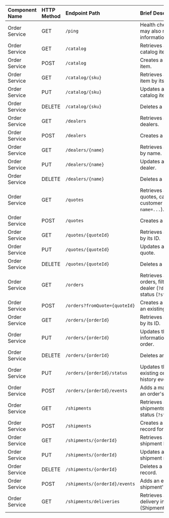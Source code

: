 | Component Name | HTTP Method | Endpoint Path | Brief Description |
| :--- | :--- | :--- | :--- |
| Order Service | GET | `/ping` | Health check endpoint, may also return build information. |
| Order Service | GET | `/catalog` | Retrieves a list of all catalog items. |
| Order Service | POST | `/catalog` | Creates a new catalog item. |
| Order Service | GET | `/catalog/{sku}` | Retrieves a single catalog item by its SKU number. |
| Order Service | PUT | `/catalog/{sku}` | Updates an existing catalog item. |
| Order Service | DELETE | `/catalog/{sku}` | Deletes a catalog item. |
| Order Service | GET | `/dealers` | Retrieves a list of all dealers. |
| Order Service | POST | `/dealers` | Creates a new dealer. |
| Order Service | GET | `/dealers/{name}` | Retrieves a single dealer by name. |
| Order Service | PUT | `/dealers/{name}` | Updates an existing dealer. |
| Order Service | DELETE | `/dealers/{name}` | Deletes a dealer. |
| Order Service | GET | `/quotes` | Retrieves a list of all quotes, can be filtered by customer name (`?name=...`). |
| Order Service | POST | `/quotes` | Creates a new quote. |
| Order Service | GET | `/quotes/{quoteId}` | Retrieves a single quote by its ID. |
| Order Service | PUT | `/quotes/{quoteId}` | Updates an existing quote. |
| Order Service | DELETE | `/quotes/{quoteId}` | Deletes a quote. |
| Order Service | GET | `/orders` | Retrieves a list of all orders, filterable by dealer (`?dealer=...`) and status (`?status=...`). |
| Order Service | POST | `/orders?fromQuote={quoteId}` | Creates a new order from an existing quote. |
| Order Service | GET | `/orders/{orderId}` | Retrieves a single order by its ID. |
| Order Service | PUT | `/orders/{orderId}` | Updates the general information of an existing order. |
| Order Service | DELETE | `/orders/{orderId}` | Deletes an order. |
| Order Service | PUT | `/orders/{orderId}/status` | Updates the status of an existing order and adds a history event. |
| Order Service | POST | `/orders/{orderId}/events` | Adds a manual event to an order's history. |
| Order Service | GET | `/shipments` | Retrieves a list of all shipments, filterable by status (`?status=...`). |
| Order Service | POST | `/shipments` | Creates a new shipment record for an order. |
| Order Service | GET | `/shipments/{orderId}` | Retrieves a single shipment by its order ID. |
| Order Service | PUT | `/shipments/{orderId}` | Updates an existing shipment record. |
| Order Service | DELETE | `/shipments/{orderId}` | Deletes a shipment record. |
| Order Service | POST | `/shipments/{orderId}/events` | Adds an event to a shipment's history. |
| Order Service | GET | `/shipments/deliveries` | Retrieves aggregated delivery information (Shipment+Order+Quote). |